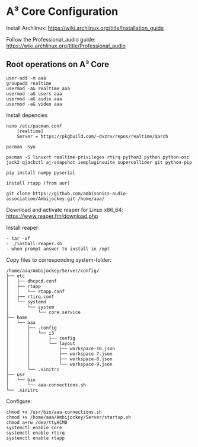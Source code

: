# A³ Core Configuration
Install Archlinux:
https://wiki.archlinux.org/title/Installation_guide

Follow the Professional_audio guide:
https://wiki.archlinux.org/title/Professional_audio

## Root operations on A³ Core
``` 
user-add -m aaa
groupadd realtime
usermod -aG realtime aaa
usermod -aG users aaa
usermod -aG audio aaa
usermod -aG video aaa

``` 

Install depencies
```
nano /etc/pacman.conf
	[realtime]
	Server = https://pkgbuild.com/~dvzrv/repos/realtime/$arch

pacman -Syu

pacman -S linuxrt realtime-privileges rtirq python3 python python-osc jack2 qjackctl aj-snapshot iempluginsuite supercollider git python-pip

pip install numpy pyserial

install rtapp (from aur)

git clone https://github.com/ambisonics-audio-association/Ambijockey.git /home/aaa/

```

Download and activate reaper for Linux x86_64:
https://www.reaper.fm/download.php

Install reaper:
```
- tar -xf 
- ./install-reaper.sh 
- when prompt answer to install in /opt
```

Copy files to corresponding system-folder:
```
/home/aaa/Ambijockey/Server/config/
├── etc
│   ├── dhcpcd.conf
│   ├── rtapp
│   │   └── rtapp.conf
│   ├── rtirq.conf
│   └── systemd
│       └── system
│           └── core.service
├── home
│   └── aaa
│       ├── .config
│       │   └── i3
│       │       ├── config
│       │       └── layout
│       │           ├── workspace-10.json
│       │           ├── workspace-7.json
│       │           ├── workspace-8.json
│       │           └── workspace-9.json
│       └── .xinitrc
├── usr
│   └── bin
│       └── aaa-connections.sh
└── .xinitrc
```

Configure:
```
chmod +x /usr/bin/aaa-connections.sh
chmod +x /home/aaa/Ambijockey/Server/startup.sh
chmod a+rw /dev/ttyACM0
systemctl enable core
systemctl enable rtirq
systemctl enable rtapp

```

